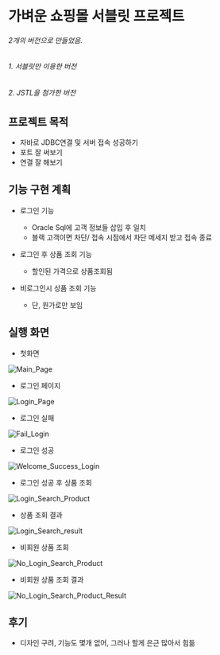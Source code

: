 # 가벼운 쇼핑몰 서블릿 프로젝트

 ###### 2개의 버전으로 만들었음.
 ###### 1. 서블릿만 이용한 버전
 ###### 2. JSTL을 첨가한 버전

## 프로젝트 목적

*  자바로 JDBC연결 및 서버 접속 성공하기
*  포트 잘 써보기
*  연결 잘 해보기

## 기능 구현 계획

* 로그인 기능
  *  Oracle Sql에 고객 정보들 삽입 후 일치
  *  블랙 고객이면 차단/ 접속 시점에서 차단 메세지 받고 접속 종료

* 로그인 후 상품 조회 기능
  * 할인된 가격으로 상품조회됨
* 비로그인시 상품 조회 기능
  * 단, 원가로만 보임
 



  
 ## 실행 화면


* 첫화면

  
![Main_Page](https://github.com/Ji-wonLee/simple_shopping_web_prj/assets/112998568/027f6823-be7c-4fd9-b799-14599e7a1a59)





* 로그인 페이지

  
![Login_Page](https://github.com/Ji-wonLee/simple_shopping_web_prj/assets/112998568/2b34c408-87f0-42ce-a7b6-77d6d6a592ac)




* 로그인 실패

![Fail_Login](https://github.com/Ji-wonLee/simple_shopping_web_prj/assets/112998568/4dfa9d37-111f-4979-93c1-53dbc524cc8c)





* 로그인 성공

  
![Welcome_Success_Login](https://github.com/Ji-wonLee/simple_shopping_web_prj/assets/112998568/56b15887-93cd-4b95-b07a-03f5124465f7)





* 로그인 성공 후 상품 조회

  
![Login_Search_Product](https://github.com/Ji-wonLee/simple_shopping_web_prj/assets/112998568/dae68725-337a-4f28-8eae-b40ffb3937c7)





* 상품 조회 결과

  
![Login_Search_result](https://github.com/Ji-wonLee/simple_shopping_web_prj/assets/112998568/3610ded0-3720-42bf-a815-c7ac94bb77f0)





* 비회원 상품 조회

  
![No_Login_Search_Product](https://github.com/Ji-wonLee/simple_shopping_web_prj/assets/112998568/661d5e20-8caa-4e19-bd97-8aecf66f5225)





* 비회원 상품 조회 결과

  
![No_Login_Search_Product_Result](https://github.com/Ji-wonLee/simple_shopping_web_prj/assets/112998568/a85ab5b6-fe80-4f0f-a287-d25d1e27ced3)



## 후기

* 디자인 구려, 기능도 몇개 없어, 그러나 할게 은근 많아서 힘듦
